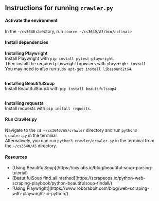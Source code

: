 <h2>Instructions for running <code>crawler.py</code></h2>

<h4>Activate the environment</h4> 
In the <code>~/cs3640</code> directory, run <code>source ~/cs3640/A3/bin/activate</code>

<h4>Install dependencies</h4> 
<strong>Installing Playwright</strong> <br>
Install Playwright with <code>pip install pytest-playwright</code>. <br>
Then install the required playwright browsers with <code>playwright install</code>. <br>
You may need to also run <code>sudo apt-get install libasound2t64</code>. <br> <br>

<strong>Installing BeautifulSoup</strong> <br>
Install BeautifulSoup4 with <code>pip install beautifulsoup4</code>. <br><br>

<strong>Installing requests</strong> <br>
Install requests with <code>pip install requests</code>. 

<h4>Run Crawler.py</h4> 
Navigate to the <code>cd ~/cs3640/A5/crawler</code> directory and run <code>python3 crawler.py</code> in the terminal. <br>Alternatively, you can run <code>python3 crawler/crawler.py</code> in the terminal from the <code>~/cs3640/A5</code> directory.


<h4>Resources</h4>
<ul>
<li>[Using BeautifulSoup](https://oxylabs.io/blog/beautiful-soup-parsing-tutorial)
<li>[BeautifulSoup find_all method](https://scrapeops.io/python-web-scraping-playbook/python-beautifulsoup-findall/)
<li>[Using Playwright](https://www.roborabbit.com/blog/web-scraping-with-playwright-in-python/)
</ul>